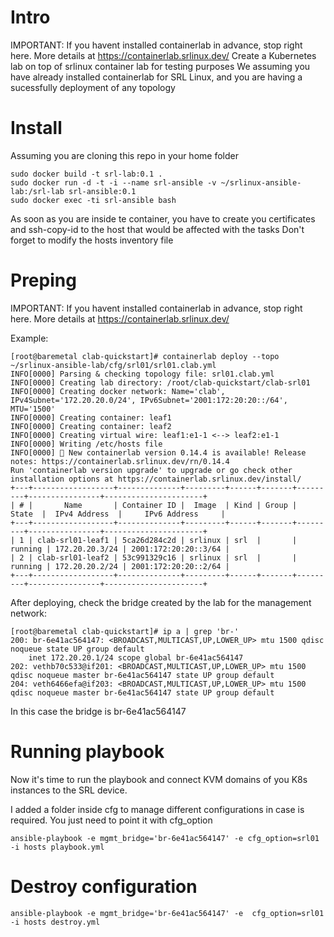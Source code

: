# Intro
IMPORTANT: If you havent installed containerlab in advance, stop right here. More details at https://containerlab.srlinux.dev/
Create a Kubernetes lab on top of srlinux container lab for testing purposes
We assuming you have already installed containerlab for SRL Linux, and you are having a sucessfully deployment of any topology

# Install

Assuming you are cloning this repo in your home folder

```
sudo docker build -t srl-lab:0.1 .
sudo docker run -d -t -i --name srl-ansible -v ~/srlinux-ansible-lab:/srl-lab srl-ansible:0.1
sudo docker exec -ti srl-ansible bash
```

As soon as you are inside te container, you have to create you certificates and ssh-copy-id to the host that would be affected with the tasks
Don't forget to modify the hosts inventory file

# Preping
IMPORTANT: If you havent installed containerlab in advance, stop right here. More details at https://containerlab.srlinux.dev/

Example:
```
[root@baremetal clab-quickstart]# containerlab deploy --topo ~/srlinux-ansible-lab/cfg/srl01/srl01.clab.yml
INFO[0000] Parsing & checking topology file: srl01.clab.yml
INFO[0000] Creating lab directory: /root/clab-quickstart/clab-srl01
INFO[0000] Creating docker network: Name='clab', IPv4Subnet='172.20.20.0/24', IPv6Subnet='2001:172:20:20::/64', MTU='1500'
INFO[0000] Creating container: leaf1
INFO[0000] Creating container: leaf2
INFO[0000] Creating virtual wire: leaf1:e1-1 <--> leaf2:e1-1
INFO[0000] Writing /etc/hosts file
INFO[0000] 🎉 New containerlab version 0.14.4 is available! Release notes: https://containerlab.srlinux.dev/rn/0.14.4
Run 'containerlab version upgrade' to upgrade or go check other installation options at https://containerlab.srlinux.dev/install/
+---+------------------+--------------+---------+------+-------+---------+----------------+----------------------+
| # |       Name       | Container ID |  Image  | Kind | Group |  State  |  IPv4 Address  |     IPv6 Address     |
+---+------------------+--------------+---------+------+-------+---------+----------------+----------------------+
| 1 | clab-srl01-leaf1 | 5ca26d284c2d | srlinux | srl  |       | running | 172.20.20.3/24 | 2001:172:20:20::3/64 |
| 2 | clab-srl01-leaf2 | 53c991329c16 | srlinux | srl  |       | running | 172.20.20.2/24 | 2001:172:20:20::2/64 |
+---+------------------+--------------+---------+------+-------+---------+----------------+----------------------+
```

After deploying, check the bridge created by the lab for the management network:
```
[root@baremetal clab-quickstart]# ip a | grep 'br-'
200: br-6e41ac564147: <BROADCAST,MULTICAST,UP,LOWER_UP> mtu 1500 qdisc noqueue state UP group default
    inet 172.20.20.1/24 scope global br-6e41ac564147
202: vethb70c533@if201: <BROADCAST,MULTICAST,UP,LOWER_UP> mtu 1500 qdisc noqueue master br-6e41ac564147 state UP group default
204: veth6466efa@if203: <BROADCAST,MULTICAST,UP,LOWER_UP> mtu 1500 qdisc noqueue master br-6e41ac564147 state UP group default
```

In this case the bridge is br-6e41ac564147

# Running playbook

Now it's time to run the playbook and connect KVM domains of you K8s instances to the SRL device.

I added a folder inside cfg to manage different configurations in case is required. You just need to point it with cfg_option

```
ansible-playbook -e mgmt_bridge='br-6e41ac564147' -e cfg_option=srl01 -i hosts playbook.yml

```

# Destroy configuration

```
ansible-playbook -e mgmt_bridge='br-6e41ac564147' -e  cfg_option=srl01 -i hosts destroy.yml
```
